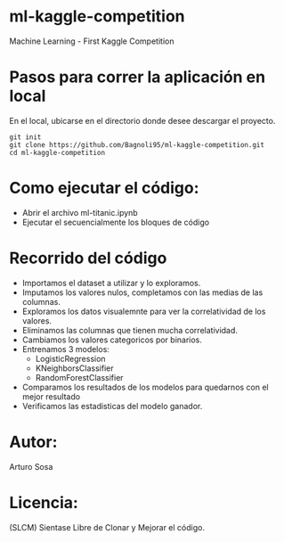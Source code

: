 # ml-kaggle-competition
Machine Learning - First Kaggle Competition

# Pasos para correr la aplicación en local
En el local, ubicarse en el directorio donde desee descargar el proyecto.
```
git init
git clone https://github.com/Bagnoli95/ml-kaggle-competition.git
cd ml-kaggle-competition
```

# Como ejecutar el código:
- Abrir el archivo ml-titanic.ipynb
- Ejecutar el secuencialmente los bloques de código

# Recorrido del código
- Importamos el dataset a utilizar y lo exploramos.
- Imputamos los valores nulos, completamos con las medias de las columnas.
- Exploramos los datos visualemnte para ver la correlatividad de los valores.
- Eliminamos las columnas que tienen mucha correlatividad.
- Cambiamos los valores categoricos por binarios.
- Entrenamos 3 modelos:
    - LogisticRegression
    - KNeighborsClassifier
    - RandomForestClassifier
- Comparamos los resultados de los modelos para quedarnos con el mejor resultado
- Verificamos las estadisticas del modelo ganador.


# Autor:
Arturo Sosa

# Licencia:
(SLCM) Sientase Libre de Clonar y Mejorar el código.